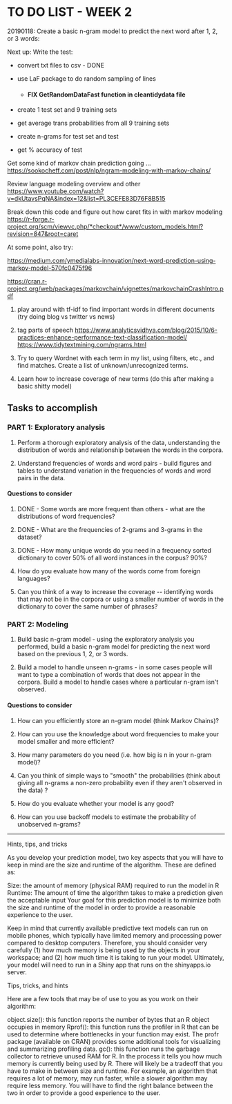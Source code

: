 # TO DO LIST - WEEK 2

20190118: Create a basic n-gram model to predict the next word after 1, 2, or 3 words: 

Next up: Write the test: 

  - convert txt files to csv - DONE
  
  - use LaF package to do random sampling of lines
  
    - #### FIX GetRandomDataFast function in cleantidydata file ####
    
  - create 1 test set and 9 training sets
  - get average trans probabilities from all 9 training sets
  - create n-grams for test set and test
  - get % accuracy of test

Get some kind of markov chain prediction going ... 
https://sookocheff.com/post/nlp/ngram-modeling-with-markov-chains/

Review language modeling overview and other 
https://www.youtube.com/watch?v=dkUtavsPqNA&index=12&list=PL3CEFE83D76F8B515


Break down this code and figure out how caret fits in with markov modeling
https://r-forge.r-project.org/scm/viewvc.php/*checkout*/www/custom_models.html?revision=847&root=caret


At some point, also try: 

https://medium.com/ymedialabs-innovation/next-word-prediction-using-markov-model-570fc0475f96

https://cran.r-project.org/web/packages/markovchain/vignettes/markovchainCrashIntro.pdf

1. play around with tf-idf to find important words in different documents (try doing blog vs twitter vs news)

2. tag parts of speech
https://www.analyticsvidhya.com/blog/2015/10/6-practices-enhance-performance-text-classification-model/
https://www.tidytextmining.com/ngrams.html

3. Try to query Wordnet with each term in my list, using filters, etc., and find matches. Create a list of unknown/unrecognized terms.

4. Learn how to increase coverage of new terms (do this after making a basic shitty model)


## Tasks to accomplish

### PART 1: Exploratory analysis

1. Perform a thorough exploratory analysis of the data, understanding the distribution of words and relationship between the words in the corpora.

2. Understand frequencies of words and word pairs - build figures and tables to understand variation in the frequencies of words and word pairs in the data.

#### Questions to consider

1. DONE - Some words are more frequent than others - what are the distributions of word frequencies?

2. DONE - What are the frequencies of 2-grams and 3-grams in the dataset?

3. DONE - How many unique words do you need in a frequency sorted dictionary to cover 50% of all word instances in the corpus? 90%?

4. How do you evaluate how many of the words come from foreign languages?

5. Can you think of a way to increase the coverage -- identifying words that may not be in the corpora or using a smaller number of words in the dictionary to cover the same number of phrases?


### PART 2: Modeling

1. Build basic n-gram model - using the exploratory analysis you performed, build a basic n-gram model for predicting the next word based on the previous 1, 2, or 3 words.

2. Build a model to handle unseen n-grams - in some cases people will want to type a combination of words that does not appear in the corpora. Build a model to handle cases where a particular n-gram isn't observed.

#### Questions to consider

1. How can you efficiently store an n-gram model (think Markov Chains)?

2. How can you use the knowledge about word frequencies to make your model smaller and more efficient?

3. How many parameters do you need (i.e. how big is n in your n-gram model)?

4. Can you think of simple ways to "smooth" the probabilities (think about giving all n-grams a non-zero probability even if they aren't observed in the data) ?

5. How do you evaluate whether your model is any good?

6. How can you use backoff models to estimate the probability of unobserved n-grams?

---

Hints, tips, and tricks

As you develop your prediction model, two key aspects that you will have to keep in mind are the size and runtime of the algorithm. These are defined as:

Size: the amount of memory (physical RAM) required to run the model in R
Runtime: The amount of time the algorithm takes to make a prediction given the acceptable input
Your goal for this prediction model is to minimize both the size and runtime of the model in order to provide a reasonable experience to the user.

Keep in mind that currently available predictive text models can run on mobile phones, which typically have limited memory and processing power compared to desktop computers. Therefore, you should consider very carefully (1) how much memory is being used by the objects in your workspace; and (2) how much time it is taking to run your model. Ultimately, your model will need to run in a Shiny app that runs on the shinyapps.io server.

Tips, tricks, and hints

Here are a few tools that may be of use to you as you work on their algorithm:

object.size(): this function reports the number of bytes that an R object occupies in memory
Rprof(): this function runs the profiler in R that can be used to determine where bottlenecks in your function may exist. The profr package (available on CRAN) provides some additional tools for visualizing and summarizing profiling data.
gc(): this function runs the garbage collector to retrieve unused RAM for R. In the process it tells you how much memory is currently being used by R.
There will likely be a tradeoff that you have to make in between size and runtime. For example, an algorithm that requires a lot of memory, may run faster, while a slower algorithm may require less memory. You will have to find the right balance between the two in order to provide a good experience to the user.
